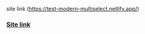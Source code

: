 site link (https://test-modern-multiselect.netlify.app/)

### [Site link](https://recipe-list-test-task.netlify.app/)

